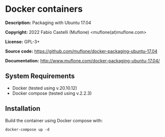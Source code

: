 Docker containers
=================
**Description:** Packaging with Ubuntu 17.04

**Copyright:** 2022 Fabio Castelli (Muflone) <muflone(at)muflone.com>

**License:** GPL-3+

**Source code:** https://github.com/muflone/docker-packaging-ubuntu-17.04

**Documentation:** http://www.muflone.com/docker-packaging-ubuntu-17.04/

System Requirements
-------------------

* Docker (tested using v.20.10.12)
* Docker compose (tested using v.2.2.3)

Installation
------------

Build the container using Docker compose with:

    docker-compose up -d
